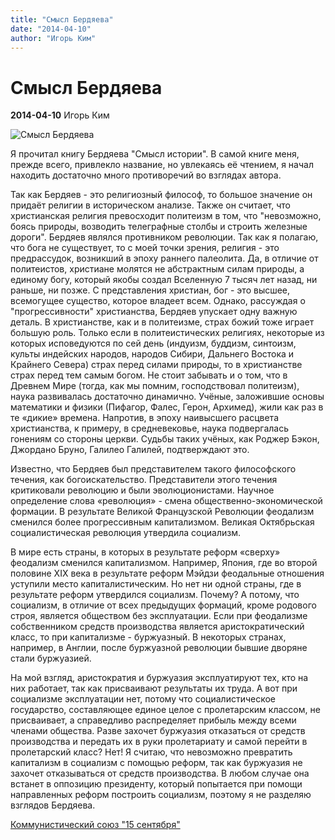 ```yaml
---
title: "Смысл Бердяева"
date: "2014-04-10"
author: "Игорь Ким"
---
```


# Смысл Бердяева

**2014-04-10** Игорь Ким

![Смысл Бердяева](http://www.psychologies.ru/images/docs/i/147678.jpg)

Я прочитал книгу Бердяева "Смысл истории". В самой книге меня, прежде всего, привлекло название, но увлекаясь её чтением, я начал находить достаточно много противоречий во взглядах автора.

Так как Бердяев - это религиозный философ, то большое значение он придаёт религии в историческом анализе. Также он считает, что христианская религия превосходит политеизм в том, что "невозможно, боясь природы, возводить телеграфные столбы и строить железные дороги". Бердяев являлся противником революции. Так как я полагаю, что бога не существует, то с моей точки зрения, религия - это предрассудок, возникший в эпоху раннего палеолита. Да, в отличие от политеистов, христиане молятся не абстрактным силам природы, а единому богу, который якобы создал Вселенную 7 тысяч лет назад, ни раньше, ни позже. С представления христиан, бог - это высшее, всемогущее существо, которое владеет всем. Однако, рассуждая о "прогрессивности" христианства, Бердяев упускает одну важную деталь. В христианстве, как и в политеизме, страх божий тоже играет большую роль. Только если в политеистических религиях, некоторые из которых исповедуются по сей день (индуизм, буддизм, синтоизм, культы индейских народов, народов Сибири, Дальнего Востока и Крайнего Севера) страх перед силами природы, то в христианстве страх перед тем самым богом. Не стоит забывать и о том, что в Древнем Мире (тогда, как мы помним, господствовал политеизм), наука развивалась достаточно динамично. Учёные, заложившие основы математики и физики (Пифагор, Фалес, Герон, Архимед), жили как раз в те «дикие» времена. Напротив, в эпоху наивысшего расцвета христианства, к примеру, в средневековье, наука подвергалась гонениям со стороны церкви. Судьбы таких учёных, как Роджер Бэкон, Джордано Бруно, Галилео Галилей, подтверждают это.

Известно, что Бердяев был представителем такого философского течения, как богоискательство. Представители этого течения критиковали революцию и были эволюционистами. Научное определение слова «революция» - смена общественно-экономической формации. В результате Великой Французской Революции феодализм сменился более прогрессивным капитализмом. Великая Октябрьская социалистическая революция утвердила социализм.

В мире есть страны, в которых в результате реформ «сверху» феодализм сменился капитализмом. Например, Япония, где во второй половине XIX века в результате реформ Мэйдзи феодальные отношения уступили место капиталистическим. Но нет ни одной страны, где в результате реформ утвердился социализм. Почему? А потому, что социализм, в отличие от всех предыдущих формаций, кроме родового строя, является обществом без эксплуатации. Если при феодализме собственником средств производства является аристократический класс, то при капитализме - буржуазный. В некоторых странах, например, в Англии, после буржуазной революции бывшие дворяне стали буржуазией.

На мой взгляд, аристократия и буржуазия эксплуатируют тех, кто на них работает, так как присваивают результаты их труда. А вот при социализме эксплуатации нет, потому что социалистическое государство, составляющее единое целое с пролетарским классом, не присваивает, а справедливо распределяет прибыль между всеми членами общества. Разве захочет буржуазия отказаться от средств производства и передать их в руки пролетариату и самой перейти в пролетарский класс? Нет! Я считаю, что невозможно превратить капитализм в социализм с помощью реформ, так как буржуазия не захочет отказываться от средств производства. В любом случае она встанет в оппозицию президенту, который попытается при помощи направленных реформ построить социализм, поэтому я не разделяю взглядов Бердяева.

[Коммунистический союз "15 сентября"](https://vk.com/marx.perm)